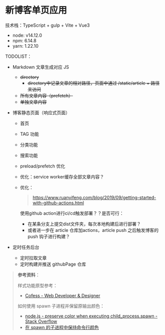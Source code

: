 # 新博客单页应用

技术栈：TypeScript + gulp + Vite + Vue3

- node: v14.12.0
- npm: 6.14.8
- yarn: 1.22.10

TODOLIST：

- Markdown 文章生成对应 JS
  - ~~directory~~
    - ~~directory中记录文章的相对路径，页面中通过 /static/article + 路径来访问~~
  - ~~所有文章内容（prefetch）~~
  - ~~单独文章内容~~

- 博客静态页面（响应式页面）
  - 首页
  - TAG 功能
  - 分类功能
  - 搜索功能
  - preload/prefetch 优化
  - 优化：service worker缓存全部文章内容？
  - 优化：
    > https://www.ruanyifeng.com/blog/2019/09/getting-started-with-github-actions.html

    使用github action进行ci/cd触发部署？？是否可行：
    - 在某条分支上提交dist文件夹，每次本地构建后进行部署？
    - 或者进一步在 article 仓库加actions，article push 之后触发博客的 push 钩子进行构建？

- 定时任务后台
  - 定时拉取文章
  - 定时构建并推送 githubPage 仓库

> **参考资料**：
>
> 样式功能原型参考：
>
> - [Cofess - Web Developer & Designer](https://blog.cofess.com/)
>
> 如何使用 spawn 子进程并保留原输出颜色：
>
> - [node.js - preserve color when executing child_process.spawn - Stack Overflow](https://stackoverflow.com/questions/7725809/preserve-color-when-executing-child-process-spawn#answer-43375301)
> - [在 spawn 的子进程中保持命令行颜色](https://kohpoll.github.io/blog/2016/09/15/spawn-and-terminal-color/)

